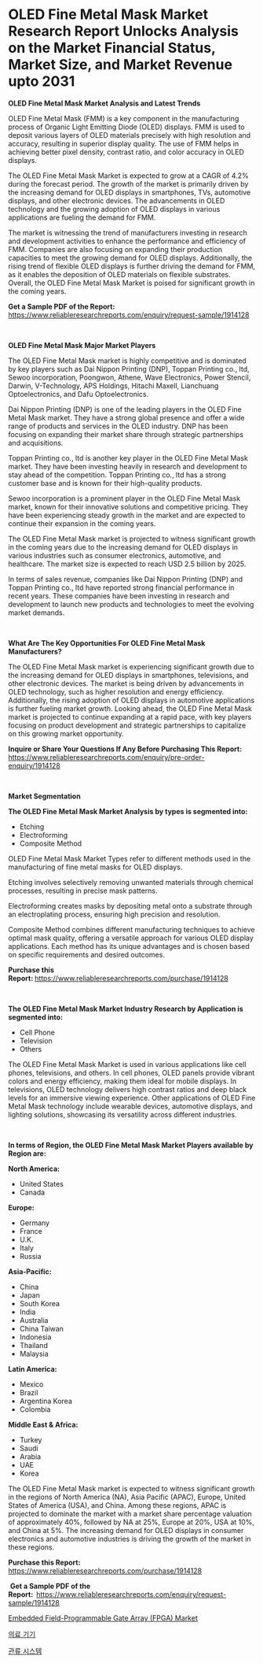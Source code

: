 <p><h1>OLED Fine Metal Mask Market Research Report Unlocks Analysis on the Market Financial Status, Market Size, and Market Revenue upto 2031</h1></p><p><strong>OLED Fine Metal Mask Market Analysis and Latest Trends</strong></p>
<p><p>OLED Fine Metal Mask (FMM) is a key component in the manufacturing process of Organic Light Emitting Diode (OLED) displays. FMM is used to deposit various layers of OLED materials precisely with high resolution and accuracy, resulting in superior display quality. The use of FMM helps in achieving better pixel density, contrast ratio, and color accuracy in OLED displays.</p><p>The OLED Fine Metal Mask Market is expected to grow at a CAGR of 4.2% during the forecast period. The growth of the market is primarily driven by the increasing demand for OLED displays in smartphones, TVs, automotive displays, and other electronic devices. The advancements in OLED technology and the growing adoption of OLED displays in various applications are fueling the demand for FMM.</p><p>The market is witnessing the trend of manufacturers investing in research and development activities to enhance the performance and efficiency of FMM. Companies are also focusing on expanding their production capacities to meet the growing demand for OLED displays. Additionally, the rising trend of flexible OLED displays is further driving the demand for FMM, as it enables the deposition of OLED materials on flexible substrates. Overall, the OLED Fine Metal Mask Market is poised for significant growth in the coming years.</p></p>
<p><strong>Get a Sample PDF of the Report:&nbsp;</strong> <a href="https://www.reliableresearchreports.com/enquiry/request-sample/1914128">https://www.reliableresearchreports.com/enquiry/request-sample/1914128</a></p>
<p>&nbsp;</p>
<p><strong>OLED Fine Metal Mask Major Market Players</strong></p>
<p><p>The OLED Fine Metal Mask market is highly competitive and is dominated by key players such as Dai Nippon Printing (DNP), Toppan Printing co., ltd, Sewoo incorporation, Poongwon, Athene, Wave Electronics, Power Stencil, Darwin, V-Technology, APS Holdings, Hitachi Maxell, Lianchuang Optoelectronics, and Dafu Optoelectronics.</p><p>Dai Nippon Printing (DNP) is one of the leading players in the OLED Fine Metal Mask market. They have a strong global presence and offer a wide range of products and services in the OLED industry. DNP has been focusing on expanding their market share through strategic partnerships and acquisitions.</p><p>Toppan Printing co., ltd is another key player in the OLED Fine Metal Mask market. They have been investing heavily in research and development to stay ahead of the competition. Toppan Printing co., ltd has a strong customer base and is known for their high-quality products.</p><p>Sewoo incorporation is a prominent player in the OLED Fine Metal Mask market, known for their innovative solutions and competitive pricing. They have been experiencing steady growth in the market and are expected to continue their expansion in the coming years.</p><p>The OLED Fine Metal Mask market is projected to witness significant growth in the coming years due to the increasing demand for OLED displays in various industries such as consumer electronics, automotive, and healthcare. The market size is expected to reach USD 2.5 billion by 2025.</p><p>In terms of sales revenue, companies like Dai Nippon Printing (DNP) and Toppan Printing co., ltd have reported strong financial performance in recent years. These companies have been investing in research and development to launch new products and technologies to meet the evolving market demands.</p></p>
<p>&nbsp;</p>
<p><strong>What Are The Key Opportunities For OLED Fine Metal Mask Manufacturers?</strong></p>
<p><p>The OLED Fine Metal Mask market is experiencing significant growth due to the increasing demand for OLED displays in smartphones, televisions, and other electronic devices. The market is being driven by advancements in OLED technology, such as higher resolution and energy efficiency. Additionally, the rising adoption of OLED displays in automotive applications is further fueling market growth. Looking ahead, the OLED Fine Metal Mask market is projected to continue expanding at a rapid pace, with key players focusing on product development and strategic partnerships to capitalize on this growing market opportunity.</p></p>
<p><strong>Inquire or Share Your Questions If Any Before Purchasing This Report:</strong> <a href="https://www.reliableresearchreports.com/enquiry/pre-order-enquiry/1914128">https://www.reliableresearchreports.com/enquiry/pre-order-enquiry/1914128</a></p>
<p>&nbsp;</p>
<p><strong>Market Segmentation</strong></p>
<p><strong>The OLED Fine Metal Mask Market Analysis by types is segmented into:</strong></p>
<p><ul><li>Etching</li><li>Electroforming</li><li>Composite Method</li></ul></p>
<p><p>OLED Fine Metal Mask Market Types refer to different methods used in the manufacturing of fine metal masks for OLED displays. </p><p>Etching involves selectively removing unwanted materials through chemical processes, resulting in precise mask patterns. </p><p>Electroforming creates masks by depositing metal onto a substrate through an electroplating process, ensuring high precision and resolution. </p><p>Composite Method combines different manufacturing techniques to achieve optimal mask quality, offering a versatile approach for various OLED display applications. Each method has its unique advantages and is chosen based on specific requirements and desired outcomes.</p></p>
<p><strong>Purchase this Report:&nbsp;</strong><a href="https://www.reliableresearchreports.com/purchase/1914128">https://www.reliableresearchreports.com/purchase/1914128</a></p>
<p>&nbsp;</p>
<p><strong>The OLED Fine Metal Mask Market Industry Research by Application is segmented into:</strong></p>
<p><ul><li>Cell Phone</li><li>Television</li><li>Others</li></ul></p>
<p><p>The OLED Fine Metal Mask Market is used in various applications like cell phones, televisions, and others. In cell phones, OLED panels provide vibrant colors and energy efficiency, making them ideal for mobile displays. In televisions, OLED technology delivers high contrast ratios and deep black levels for an immersive viewing experience. Other applications of OLED Fine Metal Mask technology include wearable devices, automotive displays, and lighting solutions, showcasing its versatility across different industries.</p></p>
<p>&nbsp;</p>
<p><strong>In terms of Region, the OLED Fine Metal Mask Market Players available by Region are:</strong></p>
<p>
    <p> <strong> North America: </strong>
        <ul>
            <li>United States</li>
            <li>Canada</li>
        </ul>
        </p> 
    <p> <strong> Europe: </strong>
        <ul>
            <li>Germany</li>
            <li>France</li>
            <li>U.K.</li>
            <li>Italy</li>
            <li>Russia</li>
        </ul>
        </p> 
    <p> <strong> Asia-Pacific: </strong>
        <ul>
            <li>China</li>
            <li>Japan</li>
            <li>South Korea</li>
            <li>India</li>
            <li>Australia</li>
            <li>China Taiwan</li>
            <li>Indonesia</li>
            <li>Thailand</li>
            <li>Malaysia</li>
        </ul>
        </p> 
    <p> <strong> Latin America: </strong>
        <ul>
            <li>Mexico</li>
            <li>Brazil</li>
            <li>Argentina Korea</li>
            <li>Colombia</li>
        </ul>
        </p> 
    <p> <strong> Middle East & Africa: </strong>
        <ul>
            <li>Turkey</li>
            <li>Saudi</li>
            <li>Arabia</li>
            <li>UAE</li>
            <li>Korea</li>
        </ul>
    </p>
    </p>
<p><p>The OLED Fine Metal Mask market is expected to witness significant growth in the regions of North America (NA), Asia Pacific (APAC), Europe, United States of America (USA), and China. Among these regions, APAC is projected to dominate the market with a market share percentage valuation of approximately 40%, followed by NA at 25%, Europe at 20%, USA at 10%, and China at 5%. The increasing demand for OLED displays in consumer electronics and automotive industries is driving the growth of the market in these regions.</p></p>
<p><strong>Purchase this Report: </strong><a href="https://www.reliableresearchreports.com/purchase/1914128">https://www.reliableresearchreports.com/purchase/1914128</a></p>
<p>&nbsp;<strong>Get a Sample PDF of the Report:&nbsp;&nbsp;</strong><a href="https://www.reliableresearchreports.com/enquiry/request-sample/1914128">https://www.reliableresearchreports.com/enquiry/request-sample/1914128</a></p>
<p><strong></strong></p>
<p><p><a href="https://github.com/PeterParrish5/Market-Research-Report-List-4/blob/main/embedded-field-programmable-gate-array-fpga-market.md">Embedded Field-Programmable Gate Array (FPGA) Market</a></p><p><a href="https://medium.com/@bobbyreitenberg879562023/%EC%9D%98%EB%A3%8C%EA%B8%B0%EA%B8%B0-%EC%8B%9C%EC%9E%A5-%EB%8F%99%ED%96%A5-%EB%B0%8F-2024-2031%EB%85%84-%EA%B8%B0%EA%B0%84%EC%9D%84-%EC%9C%84%ED%95%9C-%EC%8B%9C%EC%9E%A5-%EB%B6%84%EC%84%9D-%EC%98%88%EC%83%81-79995f96dce1">의료 기기</a></p><p><a href="https://medium.com/@sillysally687568/%ED%8D%BC%ED%93%A8%EC%A0%84-%EC%8B%9C%EC%8A%A4%ED%85%9C-%EC%8B%9C%EC%9E%A5-%EC%A0%84%EB%A7%9D-%EC%82%B0%EC%97%85-%EA%B0%9C%EC%9A%94-%EB%B0%8F-%EC%98%88%EC%B8%A1-2024%EB%85%84%EB%B6%80%ED%84%B0-2031%EB%85%84%EA%B9%8C%EC%A7%80-607688aef6e6">관류 시스템</a></p></p>